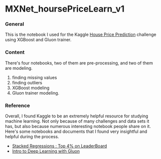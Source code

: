 # MXNet_hoursePriceLearn_v1

### **General**  
This is the notebook I used for the Kaggle [House Price Prediction](https://www.kaggle.com/c/house-prices-advanced-regression-techniques) challenge using XGBoost and Gluon trainer.

### **Content**
There's four notebooks, two of them are pre-processing, and two of them are modeling.
1. finding missing values
2. finding outliers
3. XGBoost modeling
4. Gluon trainer modeling.

### **Reference**
Overall, I found Kaggle to be an extremely helpful resource for studying machine learning. Not only because of many challenges and data sets it has, but also because numerous interesting notebook people share on it.  
Here's some notebooks and documents that I found very insightful and helpful during the process. 

* [Stacked Regressions : Top 4% on LeaderBoard](https://www.kaggle.com/serigne/stacked-regressions-top-4-on-leaderboard)  
* [Intro to Deep Learning with Gluon](http://zh.gluon.ai/chapter_deep-learning-basics/index.html)  
